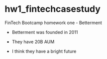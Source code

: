 # hw1_fintechcasestudy
FinTech Bootcamp homework one - Betterment


* Betterment was founded in 2011

* They have 20B AUM

* I think they have a bright future